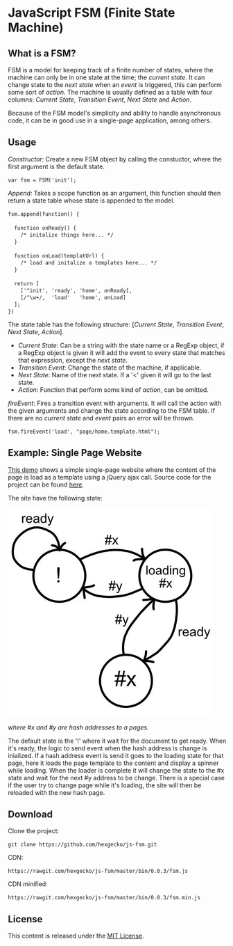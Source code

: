 JavaScript FSM (Finite State Machine)
=====================================

What is a FSM?
--------------

FSM is a model for keeping track of a finite number of states, where the machine can only be in one state at the time; the _current state_. It can change state to the _next state_ when an _event_ is triggered, this can perform some sort of _action_. The machine is usually defined as a table with four columns: _Current State_, _Transition Event_, _Next State_ and _Action_.

Because of the FSM model's simplicity and ability to handle asynchronous code, it can be in good use in a single-page application, among others.

Usage
-----

_Constructor:_ Create a new FSM object by calling the constuctor, where the first argument is the default state.

    var fsm = FSM('init');

_Append:_ Takes a scope function as an argument, this function should then return a state table whose state is appended to the model.

    fsm.append(function() {
      
      function onReady() {
        /* initalize things here... */
      }
      
      function onLoad(templatUrl) {
        /* load and initalize a templates here... */
      }
      
      return [
        ['^init', 'ready', 'home', onReady],
        [/^\w+/,  'load'   'home', onLoad]
      ];
    })
  
The state table has the following structure: [_Current State_, _Transition Event_, _Next State_, _Action_].

  - _Current State_: Can be a string with the state name or a RegExp object, if a RegExp object is given it will add the event to every state that matches that expression, except the _next state_.
  - _Transition Event_: Change the state of the machine, if applicable.
  - _Next State_: Name of the next state. If a '<' given it will go to the last state.
  - _Action_: Function that perform some kind of _action_, can be omitted.

_fireEvent_: Fires a transition event with arguments. It will call the action with the given arguments and change the state according to the FSM table. If there are no _current state_ and _event_ pairs an error will be thrown.

    fsm.fireEvent('load', "page/home.template.html");

Example: Single Page Website
----------------------------

[This demo](https://hexgecko.github.io/js-fsm/single-page-website/#home) shows a simple single-page website where the content of the page is load as a template using a jQuery ajax call. Source code for the project can be found [here](https://github.com/hexgecko/js-fsm/tree/master/docs/single-page-website).

The site have the following state:

![Show the states the single-page website has](https://raw.githubusercontent.com/hexgecko/js-fsm/master/docs/single-page-website/img/states.jpg)

_where #x and #y are hash addresses to a pages._

The default state is the '!' where it wait for the document to get ready. When it's ready, the logic to send event when the hash address is change is inialized. If a hash address event is send it goes to the loading state for that page, here it loads the page template to the content and display a spinner while loading. When the loader is complete it will change the state to the #x state and wait for the next #y address to be change. There is a special case if the user try to change page while it's loading, the site will then be reloaded with the new hash page.

Download
--------

Clone the project:

    git clone https://github.com/hexgecko/js-fsm.git

CDN:

    https://rawgit.com/hexgecko/js-fsm/master/bin/0.0.3/fsm.js

CDN minified:

    https://rawgit.com/hexgecko/js-fsm/master/bin/0.0.3/fsm.min.js

License
-------

This content is released under the [MIT License](http://opensource.org/licenses/MIT).
